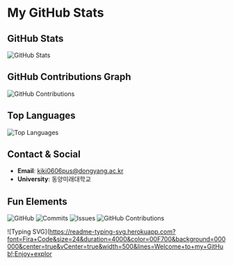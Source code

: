 # My GitHub Stats

## GitHub Stats
![GitHub Stats](https://github-readme-stats.vercel.app/api?username=jojeongin313&show_icons=true&theme=radical)

## GitHub Contributions Graph
![GitHub Contributions](https://github-readme-streak-stats.herokuapp.com/?user=jojeongin313&theme=radical)

## Top Languages
![Top Languages](https://github-readme-stats.vercel.app/api/top-langs/?username=jojeongin313&layout=compact&theme=radical)

## Contact & Social
- **Email**: [kiki0606pus@dongyang.ac.kr](mailto:kiki0606pus@dongyang.ac.kr)
- **University**: 동양미래대학교

## Fun Elements
![GitHub](https://img.shields.io/badge/GitHub-%40your-username-blue)
![Commits](https://img.shields.io/badge/Commits-58-green)
![Issues](https://img.shields.io/badge/Issues-2-yellow)
![GitHub Contributions](https://your-username.github.io/your-repository-name/graph.png)


![Typing SVG](https://readme-typing-svg.herokuapp.com?font=Fira+Code&size=24&duration=4000&color=00F700&background=000000&center=true&vCenter=true&width=500&lines=Welcome+to+my+GitHub!;Enjoy+explor
